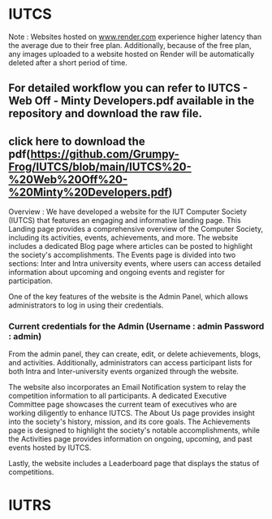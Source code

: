 # IUTCS

Note : Websites hosted on www.render.com experience higher latency than the average due to their free plan. Additionally, because of the free plan, any images uploaded to a website hosted on Render will be automatically deleted after a short period of time. 

## For detailed workflow you can refer to IUTCS - Web Off - Minty Developers.pdf available in the repository and download the raw file.
## click here to download the pdf(https://github.com/Grumpy-Frog/IUTCS/blob/main/IUTCS%20-%20Web%20Off%20-%20Minty%20Developers.pdf)

Overview :
We have developed a website for the IUT Computer Society (IUTCS) that features an engaging and informative landing page. This Landing page provides a comprehensive overview of the Computer Society, including its activities, events, achievements, and more. The website includes a dedicated Blog page where articles can be posted to highlight the society's accomplishments. The Events page is divided into two sections: Inter and Intra university events, where users can access detailed information about upcoming and ongoing events and register for participation.

One of the key features of the website is the Admin Panel, which allows administrators to log in using their credentials.
### Current credentials for the Admin (Username : admin   Password : admin)
From the admin panel, they can create, edit, or delete achievements, blogs, and activities. Additionally, administrators can access participant lists for both Intra and Inter-university events organized through the website.

The website also incorporates an Email Notification system to relay the competition information to all participants. A dedicated Executive Committee page showcases the current team of executives who are working diligently to enhance IUTCS. The About Us page provides insight into the society's history, mission, and its core goals. The Achievements page is designed to highlight the society's notable accomplishments, while the Activities page provides information on ongoing, upcoming, and past events hosted by IUTCS.

Lastly, the website includes a Leaderboard page that displays the status of competitions.




# IUTRS
